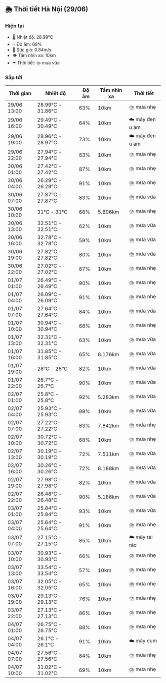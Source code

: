 ## 🌦️ Thời tiết Hà Nội (29/06)

### Hiện tại

- 🌡️ Nhiệt độ: 28.99℃
- 💦 Độ ẩm: 69%
- 💨 Sức gió: 0.84m/s
- 👁️ Tầm nhìn xa: 10km
- ☂️ Thời tiết: ⛈️ mưa vừa

### Sắp tới

| Thời gian | Nhiệt độ | Độ ẩm | Tầm nhìn xa | Thời tiết |
| --- | --- | --- | --- | --- |
| 29/06 13:00 | 28.99℃ - 31.86℃ | 63% | 10km | ⛈️ mưa nhẹ |
| 29/06 16:00 | 29.49℃ - 30.49℃ | 64% | 10km | ☁️ mây đen u ám |
| 29/06 19:00 | 28.96℃ - 28.97℃ | 73% | 10km | ☁️ mây đen u ám |
| 29/06 22:00 | 27.94℃ - 27.94℃ | 83% | 10km | ⛈️ mưa nhẹ |
| 30/06 01:00 | 27.42℃ - 27.42℃ | 87% | 10km | ⛈️ mưa nhẹ |
| 30/06 04:00 | 26.29℃ - 26.29℃ | 91% | 10km | ⛈️ mưa nhẹ |
| 30/06 07:00 | 27.87℃ - 27.87℃ | 83% | 10km | ⛈️ mưa vừa |
| 30/06 10:00 | 31℃ - 31℃ | 68% | 5.806km | ⛈️ mưa nhẹ |
| 30/06 13:00 | 32.51℃ - 32.51℃ | 62% | 10km | ⛈️ mưa vừa |
| 30/06 16:00 | 32.78℃ - 32.78℃ | 59% | 10km | ⛈️ mưa vừa |
| 30/06 19:00 | 27.82℃ - 27.82℃ | 80% | 10km | ⛈️ mưa vừa |
| 30/06 22:00 | 27.02℃ - 27.02℃ | 87% | 10km | ⛈️ mưa nhẹ |
| 01/07 01:00 | 26.49℃ - 26.49℃ | 90% | 10km | ⛈️ mưa nhẹ |
| 01/07 04:00 | 26.09℃ - 26.09℃ | 91% | 10km | ⛈️ mưa nhẹ |
| 01/07 07:00 | 27.64℃ - 27.64℃ | 84% | 10km | ⛈️ mưa vừa |
| 01/07 10:00 | 30.94℃ - 30.94℃ | 68% | 10km | ⛈️ mưa nhẹ |
| 01/07 13:00 | 32.31℃ - 32.31℃ | 63% | 10km | ⛈️ mưa vừa |
| 01/07 16:00 | 31.85℃ - 31.85℃ | 65% | 8.176km | ⛈️ mưa vừa |
| 01/07 19:00 | 28℃ - 28℃ | 82% | 10km | ⛈️ mưa vừa |
| 01/07 22:00 | 26.7℃ - 26.7℃ | 90% | 10km | ⛈️ mưa vừa |
| 02/07 01:00 | 25.8℃ - 25.8℃ | 92% | 5.283km | ⛈️ mưa vừa |
| 02/07 04:00 | 25.93℃ - 25.93℃ | 89% | 10km | ⛈️ mưa vừa |
| 02/07 07:00 | 27.22℃ - 27.22℃ | 83% | 7.842km | ⛈️ mưa nhẹ |
| 02/07 10:00 | 30.72℃ - 30.72℃ | 68% | 10km | ⛈️ mưa nhẹ |
| 02/07 13:00 | 30.19℃ - 30.19℃ | 72% | 7.511km | ⛈️ mưa vừa |
| 02/07 16:00 | 30.26℃ - 30.26℃ | 72% | 8.188km | ⛈️ mưa vừa |
| 02/07 19:00 | 27.98℃ - 27.98℃ | 82% | 10km | ⛈️ mưa vừa |
| 02/07 22:00 | 26.48℃ - 26.48℃ | 90% | 5.186km | ⛈️ mưa vừa |
| 03/07 01:00 | 25.84℃ - 25.84℃ | 93% | 10km | ⛈️ mưa vừa |
| 03/07 04:00 | 25.64℃ - 25.64℃ | 91% | 10km | ⛈️ mưa nhẹ |
| 03/07 07:00 | 27.15℃ - 27.15℃ | 85% | 10km | ☁️ mây rải rác |
| 03/07 10:00 | 30.93℃ - 30.93℃ | 66% | 10km | ⛈️ mưa nhẹ |
| 03/07 13:00 | 33.54℃ - 33.54℃ | 57% | 10km | ⛈️ mưa nhẹ |
| 03/07 16:00 | 32.05℃ - 32.05℃ | 65% | 10km | ⛈️ mưa nhẹ |
| 03/07 19:00 | 29.13℃ - 29.13℃ | 76% | 10km | ⛈️ mưa nhẹ |
| 03/07 22:00 | 27.13℃ - 27.13℃ | 86% | 10km | ⛈️ mưa nhẹ |
| 04/07 01:00 | 26.75℃ - 26.75℃ | 88% | 10km | ⛈️ mưa nhẹ |
| 04/07 04:00 | 26.1℃ - 26.1℃ | 91% | 10km | ☁️ mây cụm |
| 04/07 07:00 | 27.56℃ - 27.56℃ | 84% | 10km | ⛈️ mưa nhẹ |
| 04/07 10:00 | 31.02℃ - 31.02℃ | 69% | 10km | ⛈️ mưa nhẹ |
